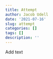 ```yaml
---
title: Attempt
author: Jacob Udell
date: '2021-07-16'
slug: attempt
categories: []
tags: []
description: ''
---
```


Add text
